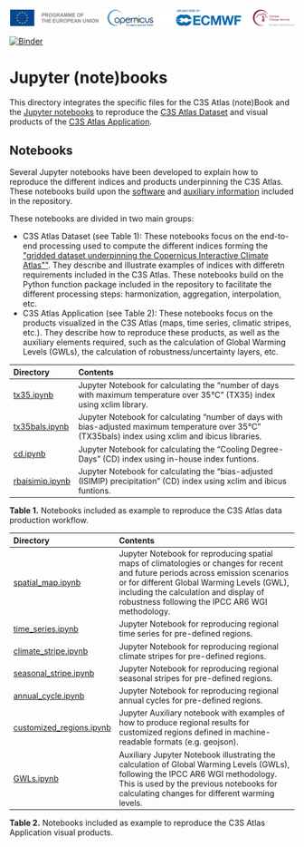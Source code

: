 ![logo](./notebooks/figures/LogoLine_horizon_C3S.png)

[![Binder](https://mybinder.org/badge_logo.svg)](https://mybinder.org/v2/gh/ecmwf-projects/c3s-atlas/tree/main/HEAD?urlpath=%2Fdoc%2Ftree%2Fhttps%3A%2F%2Fgithub.com%2Fecmwf-projects%2Fc3s-atlas%2Fblob%2Fmain%2Fbook%2Ftx35.ipynb)

# Jupyter (note)books


This directory integrates the specific files for the C3S Atlas (note)Book and the [Jupyter notebooks](https://github.com/ecmwf-projects/c3s-atlas/tree/main/book/notebooks) to reproduce the [C3S Atlas Dataset](https://doi.org/10.24381/cds.h35hb680) and visual products of the [C3S Atlas Application](https://atlas.climate.copernicus.eu).

## Notebooks

Several Jupyter notebooks have been developed to explain how to reproduce the different indices and products underpinning the C3S Atlas. These notebooks build upon the [software](https://github.com/ecmwf-projects/c3s-atlas/tree/main/c3s_atlas) and [auxiliary information](https://github.com/ecmwf-projects/c3s-atlas/tree/main/auxiliar) included in the repository.

These notebooks are divided in two main groups: 
 - C3S Atlas Dataset (see Table 1): These notebooks focus on the end-to-end processing used to compute the different indices forming the ["gridded dataset underpinning the Copernicus Interactive Climate Atlas""](https://cds.climate.copernicus.eu/datasets/multi-origin-c3s-atlas?tab=overview). They describe and illustrate examples of indices with differetn requirements included in the C3S Atlas. These notebooks build on the Python function package included in the repository to facilitate the different processing steps: harmonization, aggregation, interpolation, etc.
 - C3S Atlas Application (see Table 2): These notebooks focus on the products visualized in the C3S Atlas (maps, time series, climatic stripes, etc.). They describe how to reproduce these products, as well as the auxiliary elements required, such as the calculation of Global Warming Levels (GWLs), the calculation of robustness/uncertainty layers, etc.


| Directory | Contents |
| :-------- | :------- |
| [tx35.ipynb](https://github.com/ecmwf-projects/c3s-atlas/blob/main/book/notebooks/tx35.ipynb) | Jupyter Notebook for calculating the “number of days with maximum temperature over 35°C” (TX35) index using xclim library. | 
| [tx35bals.ipynb](https://github.com/ecmwf-projects/c3s-atlas/blob/main/book/notebooks/tx35bals.ipynb) | Jupyter Notebook for calculating “number of days with bias-adjusted maximum temperature over 35°C” (TX35bals) index using xclim and ibicus libraries. |
| [cd.ipynb](https://github.com/ecmwf-projects/c3s-atlas/blob/main/book/notebooks/cd.ipynb) | Jupyter Notebook for calculating the “Cooling Degree-Days” (CD) index using in-house index funtions. |
| [rbaisimip.ipynb](https://github.com/ecmwf-projects/c3s-atlas/blob/main/book/notebooks/rbaisimip.ipynb) | Jupyter Notebook for calculating the “bias-adjusted (ISIMIP) precipitation” (CD) index using xclim and ibicus funtions. |

**Table 1.** Notebooks included as example to reproduce the C3S Atlas data production workflow.

| Directory | Contents |
| :-------- | :------- |
|  [spatial_map.ipynb](https://github.com/ecmwf-projects/c3s-atlas/blob/main/book/notebooks/spatial_map.ipynb) | Jupyter Notebook for reproducing spatial maps of climatologies or changes for recent and future periods across emission scenarios or for different Global Warming Levels (GWL), including the calculation and display of robustness following the IPCC AR6 WGI methodology.
|  [time_series.ipynb](https://github.com/ecmwf-projects/c3s-atlas/blob/main/book/notebooks/time_series.ipynb) | Jupyter Notebook for reproducing regional time series for pre-defined regions.
|  [climate_stripe.ipynb](https://github.com/ecmwf-projects/c3s-atlas/blob/main/book/notebooks/climate_stripes.ipynb) | Jupyter Notebook for reproducing regional climate stripes for pre-defined regions.
|  [seasonal_stripe.ipynb](https://github.com/ecmwf-projects/c3s-atlas/blob/main/book/notebooks/seasonal_stripes.ipynb) | Jupyter Notebook for reproducing regional seasonal stripes for pre-defined regions.
|  [annual_cycle.ipynb](https://github.com/ecmwf-projects/c3s-atlas/blob/main/book/notebooks/annual_cycle.ipynb) | Jupyter Notebook for reproducing regional annual cycles for pre-defined regions.
|  [customized_regions.ipynb](https://github.com/ecmwf-projects/c3s-atlas/blob/main/book/notebooks/customized_regions.ipynb) | Jupyter Auxiliary notebook with examples of how to produce regional results for customized regions defined in machine-readable formats (e.g. geojson).
|  [GWLs.ipynb](https://github.com/ecmwf-projects/c3s-atlas/blob/main/book/notebooks/GWLs.ipynb) | Auxiliary Jupyter Notebook illustrating the calculation of Global Warming Levels (GWLs), following the IPCC AR6 WGI methodology. This is used by the previous notebooks for calculating changes for different warming levels.

**Table 2.** Notebooks included as example to reproduce the C3S Atlas Application visual products.







